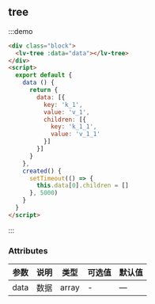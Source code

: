 ## tree

:::demo

```html
<div class="block">
  <lv-tree :data="data"></lv-tree>
</div>
<script>
  export default {
    data () {
      return {
        data: [{
          key: 'k_1',
          value: 'v_1',
          children: [{
            key: 'k_1_1',
            value: 'v_1_1'
          }]
        }]
      }
    },
    created() {
      setTimeout(() => {
        this.data[0].children = []
      }, 5000)
    }
  }
</script>
```
:::

### Attributes

| 参数        | 说明           | 类型    | 可选值                                             | 默认值 |
| ----------- | -------------- | ------- | -------------------------------------------------- | ------ |
| data        | 数据           | array  | -                                                   | —      |
